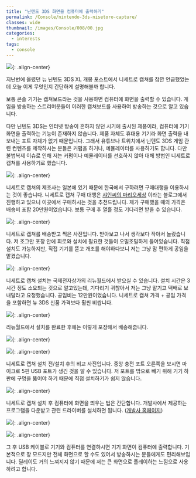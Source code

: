 ```yaml
---
title: "닌텐도 3DS 화면을 컴퓨터에 출력하기"
permalink: /Console/nintendo-3ds-nisetoro-capture/
classes: wide
thumbnail: /images/Console/008/00.jpg
categories:
  - interests
tags:
  - console
---
```


![](/images/Console/008/00.jpg){: .align-center}

지난번에 올렸던 뉴 닌텐도 3DS XL 개봉 포스트에서 니세트로 캡쳐를 잠깐 언급했었는데 오늘 이게 무엇인지 간단하게 설명해볼까 합니다.

보통 콘솔 기기는 캡쳐보드라는 것을 사용하면 컴퓨터에 화면을 출력할 수 있습니다. 게임을 방송하는 스트리머분들이 이러한 캡쳐보드를 사용하여 방송하는 것으로 알고 있습니다.

다만 닌텐도 3DS는 인터넷 방송이 흔하지 않던 시기에 출시된 제품이라, 컴퓨터에 기기 화면을 출력하는 기능이 존재하지 않습니다. 제품 자체도 휴대용 기기라 화면 출력을 내보내는 포트 자체가 없기 때문입니다. 그래서 유튜브나 트위치에서 닌텐도 3DS 게임 관련 컨텐츠를 제작하시는 분들은 커펌을 하거나, 예뮬레이터를 사용하기도 합니다. 다만 불법복제 이슈로 인해 저는 커펌이나 예뮬레이터를 선호하지 않아 대체 방법인 니세트로 캡쳐를 사용하기로 했습니다.

![](/images/Console/008/01.png){: .align-center}

니세트로 캡쳐의 제조사는 일본에 있기 때문에 한국에서 구하려면 구매대행을 이용하시는 것이 좋습니다. 니세트로 캡쳐 구매 대행은 [샤인씨의 마리오세상](https://blog.naver.com/jysdr1234567/221718916791) 이라는 블로그에서 진행하고 있으니 이곳에서 구매하시는 것을 추천드립니다. 제가 구매했을 때의 가격은 배송비 포함 20만원이었습니다. 보통 구매 후 열흘 정도 기다리면 받을 수 있습니다.

![](/images/Console/008/02.jpg){: .align-center}

니세트로 캡쳐를 배송받고 찍은 사진입니다. 받아보고 나서 생각보다 작아서 놀랐습니다. 저 조그만 포장 안에 회로와 설치에 필요한 것들이 오밀조밀하게 들어있습니다. 직접 설치도 가능하지만, 직접 기기를 뜯고 개조를 해야하다보니 저는 그냥 맘 편하게 공임을 맡겼습니다.

![](/images/Console/008/03.png){: .align-center}

니세트로 캡쳐 설치는 국제전자상가의 리뉴월드에서 받으실 수 있습니다. 설치 시간은 3시간 정도 소요되는 것으로 알고있는데, 기다리기 귀찮아서 저는 그냥 맡기고 택배로 보내달라고 요청했습니다. 공임비는 12만원이었습니다. 니세트로 캡쳐 가격 + 공임 가격을 포함하면 뉴 3DS 신품 가격보다 훨씬 비쌉니다.

![](/images/Console/008/04.jpg){: .align-center}

리뉴월드에서 설치를 완료한 후에는 이렇게 포장해서 배송해줍니다.

![](/images/Console/008/05.jpg){: .align-center}

![](/images/Console/008/06.jpg){: .align-center}

니세트로 캡쳐 설치 전/설치 후의 비교 사진입니다. 중앙 충전 포트 오른쪽을 보시면 마이크로 5핀 USB 포트가 생긴 것을 알 수 있습니다. 저 포트를 밖으로 빼기 위해 기기 하판에 구멍을 뚫어야 하기 때문에 직접 설치하기가 쉽지 않습니다.

![](/images/Console/008/07.png){: .align-center}

니세트로 캡쳐 설치 후 컴퓨터에 화면을 띄우는 법은 간단합니다. 개발사에서 제공하는 프로그램을 다운받고 관련 드라이버를 설치하면 됩니다. ([개발사 홈페이지](http://non-standard.com/))

![](/images/Console/008/08.png){: .align-center}

![](/images/Console/008/09.jpg){: .align-center}

그 후 USB 케이블로 기기와 컴퓨터를 연결하시면 기기 화면이 컴퓨터에 출력합니다. 기본적으로 창 모드지만 전체 화면으로 할 수도 있어서 방송하시는 분들에게도 편리해보입니다. 딜레이도 거의 느껴지지 않기 때문에 저는 큰 화면으로 플레이하는 느낌으로 사용하려고 합니다.